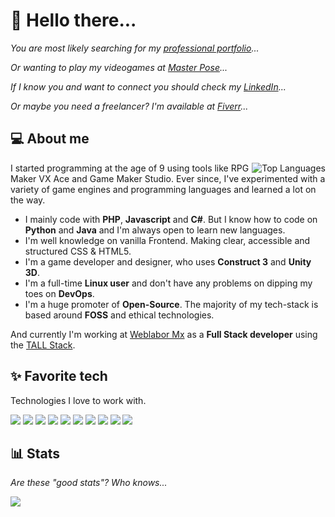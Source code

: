 # 👋 Hello there...

_You are most likely searching for my [professional portfolio](https://luanhimmlisch.github.io/)..._

_Or wanting to play my videogames at [Master Pose](https://masterpose.dev)..._

_If I know you and want to connect you should check my [LinkedIn](https://www.linkedin.com/in/luancomun/)..._

_Or maybe you need a freelancer? I'm available at [Fiverr](https://www.fiverr.com/users/luanhimmlisch)..._

## 💻 About me
<a href="https://github.com/anuraghazra/github-readme-stats">
  <img align="right" src="https://github-readme-stats.vercel.app/api/top-langs/?username=luanhimmlisch&count_private=true&theme=dark&layout=compact&exclude_repo=unach-data-python,unach-oop-java,unach-structured-cpp" alt="Top Languages">
</a>

<p align="left">
I started programming at the age of 9 using tools like RPG Maker VX Ace and Game Maker Studio. Ever since, I've experimented with a variety of game engines and programming languages and learned a lot on the way.

* I mainly code with **PHP**, **Javascript** and **C#**. But I know how to code on **Python** and **Java** and I'm always open to learn new languages.
* I'm well knowledge on vanilla Frontend. Making clear, accessible and structured CSS & HTML5.
* I'm a game developer and designer, who uses **Construct 3** and **Unity 3D**.
* I'm a full-time **Linux user** and don't have any problems on dipping my toes on **DevOps**.
* I'm a huge promoter of **Open-Source**. The majority of my tech-stack is based around **FOSS** and ethical technologies.

And currently I'm working at [Weblabor Mx](https://github.com/weblabormx) as a **Full Stack developer** using the [TALL Stack](https://tallstack.dev/).

</p>

## ✨ Favorite tech

Technologies I love to work with.

[![](https://img.shields.io/badge/Unity%203D-000000?style=for-the-badge&logo=unity)](https://unity3d.com/)
[![](https://img.shields.io/badge/Grav-221E1F?style=for-the-badge&logo=grav)](https://github.com/getgrav/)
[![](https://img.shields.io/badge/Construct-717171?style=for-the-badge&logo=construct3&logoColor=white)](https://construct.net)
[![](https://img.shields.io/badge/VS%20Code-007ACC?style=for-the-badge&logo=visualstudiocode)](https://github.com/microsoft/vscode)
[![](https://img.shields.io/badge/Photoshop-31A8FF?style=for-the-badge&logo=adobephotoshop&logoColor=white)](https://www.adobe.com/mx/products/photoshop.html)
[![](https://img.shields.io/badge/Tailwind-38B2AC?style=for-the-badge&logo=tailwindcss&logoColor=white)](https://github.com/tailwindlabs)
[![](https://img.shields.io/badge/C%23-239120?style=for-the-badge&logo=csharp)](https://docs.microsoft.com/en-us/dotnet/csharp/)
[![](https://img.shields.io/badge/Mint-87CF3E?style=for-the-badge&logo=linuxmint&logoColor=white)](https://github.com/linuxmint)
[![](https://img.shields.io/badge/Svelte-FF3E00?style=for-the-badge&logo=svelte&logoColor=white)](https://github.com/sveltejs)
[![](https://img.shields.io/badge/Laravel-FF0000?style=for-the-badge&logo=laravel&logoColor=white)](https://github.com/laravel)

## 📊 Stats

_Are these "good stats"? Who knows..._

![](https://github-readme-stats.vercel.app/api?username=luanhimmlisch&count_private=true&show_icons=true&theme=dark)
